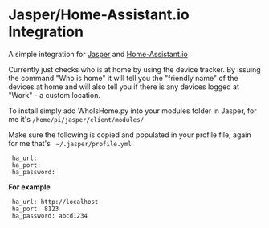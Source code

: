 # Jasper/Home-Assistant.io Integration

A simple integration for [Jasper](http://jasperproject.github.io/) and [Home-Assistant.io](https://home-assistant.io/)


Currently just checks who is at home by using the device tracker. By issuing the command "Who is home" it will tell you the "friendly name" of the devices at home and will also tell you if there is any devices logged at "Work" - a custom location.

To install simply add WhoIsHome.py into your modules folder in Jasper, for me it's `/home/pi/jasper/client/modules/`

Make sure the following is copied and populated in your profile file, again for me that's ` ~/.jasper/profile.yml`


```
 ha_url: 
 ha_port: 
 ha_password: 
```

**For example**


```
 ha_url: http://localhost
 ha_port: 8123
 ha_password: abcd1234
```
